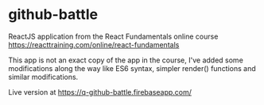 # github-battle

ReactJS application from the React Fundamentals online course
https://reacttraining.com/online/react-fundamentals

This app is not an exact copy of the app in the course, I've added some
modifications along the way like ES6 syntax, simpler render() functions and
similar modifications.

Live version at https://q-github-battle.firebaseapp.com/
